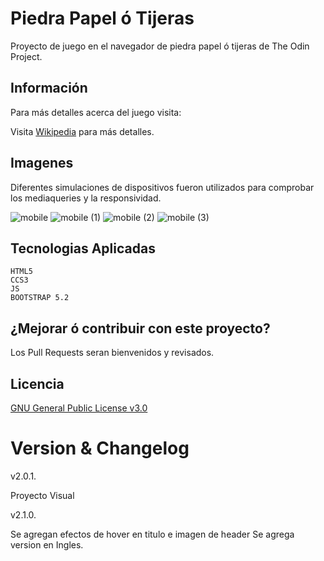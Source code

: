 # Piedra Papel ó Tijeras

Proyecto de juego en el navegador de piedra papel ó tijeras de The Odin Project.

## Información

Para más detalles acerca del juego visita:

Visita [Wikipedia](https://en.wikipedia.org/wiki/Rock_paper_scissors) para más detalles.

## Imagenes
Diferentes simulaciones de dispositivos fueron utilizados para comprobar los mediaqueries y la responsividad. 

![mobile](https://user-images.githubusercontent.com/48032098/218287466-ee5f806f-48bb-4e6b-b118-df2125630dc0.png)
![mobile (1)](https://user-images.githubusercontent.com/48032098/218287469-58d55d2d-7168-4ef3-89b3-51a74f337501.png)
![mobile (2)](https://user-images.githubusercontent.com/48032098/218287473-166cfe57-453d-462f-8e98-b668b9231250.png)
![mobile (3)](https://user-images.githubusercontent.com/48032098/218287477-1024fdc0-d6e3-4e14-916d-3361cfe57159.png)



## Tecnologias Aplicadas

```
HTML5
CCS3
JS
BOOTSTRAP 5.2
```

## ¿Mejorar ó contribuir con este proyecto?

Los Pull Requests seran bienvenidos y revisados.


## Licencia

[GNU General Public License v3.0](https://www.gnu.org/licenses/gpl-3.0.html)

# Version & Changelog

v2.0.1.

Proyecto Visual

v2.1.0.

Se agregan efectos de hover en titulo e imagen de header
Se agrega version en Ingles.